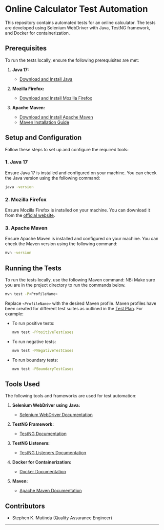 # Online Calculator Test Automation

This repository contains automated tests for an online calculator. The tests are developed using Selenium WebDriver with Java, TestNG framework, and Docker for containerization.

## Prerequisites

To run the tests locally, ensure the following prerequisites are met:

1. **Java 17:**
    - [Download and Install Java](https://www.oracle.com/java/technologies/javase-downloads.html)

2. **Mozilla Firefox:**
    - [Download and Install Mozilla Firefox](https://www.mozilla.org/en-US/firefox/new/)

3. **Apache Maven:**
    - [Download and Install Apache Maven](https://maven.apache.org/download.cgi)
    - [Maven Installation Guide](https://maven.apache.org/install.html)

## Setup and Configuration

Follow these steps to set up and configure the required tools:

### 1. Java 17

Ensure Java 17 is installed and configured on your machine. You can check the Java version using the following command:

```bash
java -version
```

### 2. Mozilla Firefox

Ensure Mozilla Firefox is installed on your machine. You can download it from the [official website](https://www.mozilla.org/en-US/firefox/new/).

### 3. Apache Maven

Ensure Apache Maven is installed and configured on your machine. You can check the Maven version using the following command:

```bash
mvn -version
```

## Running the Tests

To run the tests locally, use the following Maven command: NB: Make sure you are in the project directory to run the commands below.

```bash
mvn test -P<ProfileName>
```

Replace `<ProfileName>` with the desired Maven profile. Maven profiles have been created for different test suites as outlined in the [Test Plan](#test-plan). For example:

- To run positive tests:

  ```bash
  mvn test -PPositiveTestCases
  ```

- To run negative tests:

  ```bash
  mvn test -PNegativeTestCases
  ```

- To run boundary tests:

  ```bash
  mvn test -PBoundaryTestCases
  ```

## Tools Used

The following tools and frameworks are used for test automation:

1. **Selenium WebDriver using Java:**
    - [Selenium WebDriver Documentation](https://www.selenium.dev/documentation/en/webdriver/)

2. **TestNG Framework:**
    - [TestNG Documentation](https://testng.org/doc/documentation-main.html)

3. **TestNG Listeners:**
    - [TestNG Listeners Documentation](https://testng.org/doc/documentation-main.html#testng-listeners)

4. **Docker for Containerization:**
    - [Docker Documentation](https://docs.docker.com/)

5. **Maven:**
    - [Apache Maven Documentation](https://maven.apache.org/guides/index.html)

## Contributors

- Stephen K. Mutinda (Quality Assurance Engineer)


---
